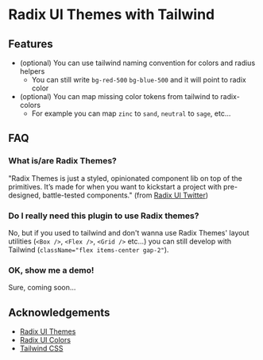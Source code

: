 # Radix UI Themes with Tailwind

## Features

- (optional) You can use tailwind naming convention for colors and radius helpers
  - You can still write `bg-red-500` `bg-blue-500` and it will point to radix color
- (optional) You can map missing color tokens from tailwind to radix-colors
  - For example you can map `zinc` to `sand`, `neutral` to `sage`, etc...

## FAQ

### What is/are Radix Themes?

"Radix Themes is just a styled, opinionated component lib on top of the primitives. It’s made for when you want to kickstart a project with pre-designed, battle-tested components." (from [Radix UI Twitter](https://twitter.com/radix_ui/status/1692574289860477432))

### Do I really need this plugin to use Radix themes?

No, but if you used to tailwind and don't wanna use Radix Themes' layout utilities (`<Box />`, `<Flex />`, `<Grid />` etc...) you can still develop with Tailwind (`className="flex items-center gap-2"`).

### OK, show me a demo!

Sure, coming soon...

## Acknowledgements

- [Radix UI Themes](https://www.radix-ui.com/)
- [Radix UI Colors](https://www.radix-ui.com/colors)
- [Tailwind CSS](https://tailwindcss.com/)
